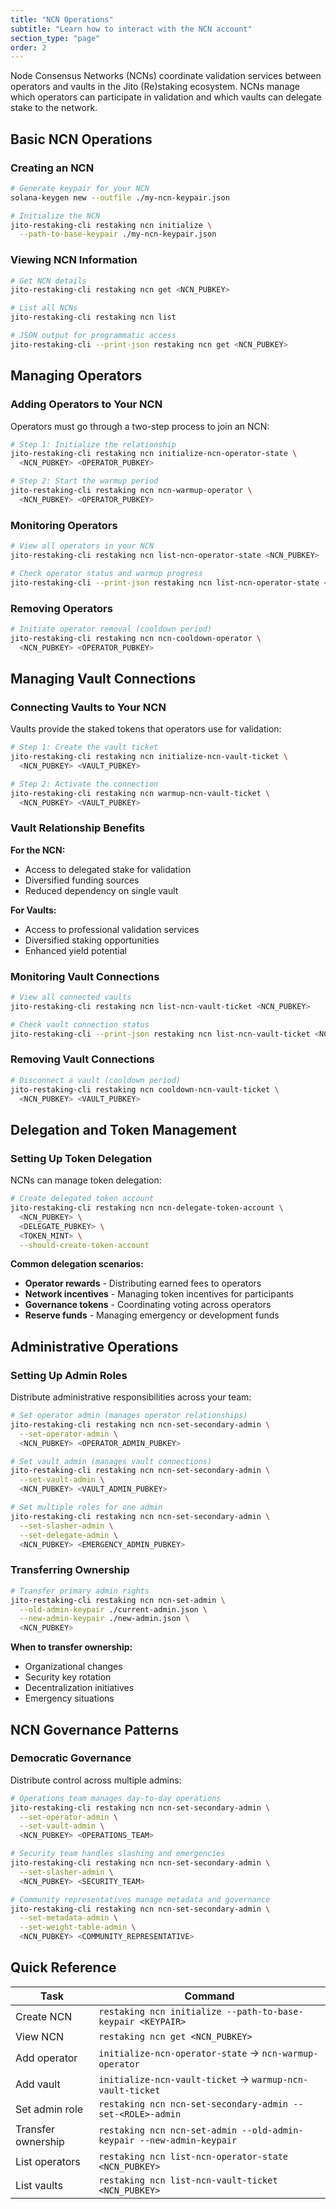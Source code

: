 ```yaml
---
title: "NCN Operations"
subtitle: "Learn how to interact with the NCN account"
section_type: "page"
order: 2
---
```


Node Consensus Networks (NCNs) coordinate validation services between operators and vaults in the Jito (Re)staking ecosystem. 
NCNs manage which operators can participate in validation and which vaults can delegate stake to the network.

## Basic NCN Operations

### Creating an NCN

```bash
# Generate keypair for your NCN
solana-keygen new --outfile ./my-ncn-keypair.json

# Initialize the NCN
jito-restaking-cli restaking ncn initialize \
  --path-to-base-keypair ./my-ncn-keypair.json
```

### Viewing NCN Information

```bash
# Get NCN details
jito-restaking-cli restaking ncn get <NCN_PUBKEY>

# List all NCNs
jito-restaking-cli restaking ncn list

# JSON output for programmatic access
jito-restaking-cli --print-json restaking ncn get <NCN_PUBKEY>
```

## Managing Operators

### Adding Operators to Your NCN

Operators must go through a two-step process to join an NCN:

```bash
# Step 1: Initialize the relationship
jito-restaking-cli restaking ncn initialize-ncn-operator-state \
  <NCN_PUBKEY> <OPERATOR_PUBKEY>

# Step 2: Start the warmup period
jito-restaking-cli restaking ncn ncn-warmup-operator \
  <NCN_PUBKEY> <OPERATOR_PUBKEY>
```

### Monitoring Operators

```bash
# View all operators in your NCN
jito-restaking-cli restaking ncn list-ncn-operator-state <NCN_PUBKEY>

# Check operator status and warmup progress
jito-restaking-cli --print-json restaking ncn list-ncn-operator-state <NCN_PUBKEY>
```

### Removing Operators

```bash
# Initiate operator removal (cooldown period)
jito-restaking-cli restaking ncn ncn-cooldown-operator \
  <NCN_PUBKEY> <OPERATOR_PUBKEY>
```


## Managing Vault Connections

### Connecting Vaults to Your NCN

Vaults provide the staked tokens that operators use for validation:

```bash
# Step 1: Create the vault ticket
jito-restaking-cli restaking ncn initialize-ncn-vault-ticket \
  <NCN_PUBKEY> <VAULT_PUBKEY>

# Step 2: Activate the connection
jito-restaking-cli restaking ncn warmup-ncn-vault-ticket \
  <NCN_PUBKEY> <VAULT_PUBKEY>
```

### Vault Relationship Benefits

**For the NCN:**
- Access to delegated stake for validation
- Diversified funding sources
- Reduced dependency on single vault

**For Vaults:**
- Access to professional validation services
- Diversified staking opportunities
- Enhanced yield potential

### Monitoring Vault Connections

```bash
# View all connected vaults
jito-restaking-cli restaking ncn list-ncn-vault-ticket <NCN_PUBKEY>

# Check vault connection status
jito-restaking-cli --print-json restaking ncn list-ncn-vault-ticket <NCN_PUBKEY>
```

### Removing Vault Connections

```bash
# Disconnect a vault (cooldown period)
jito-restaking-cli restaking ncn cooldown-ncn-vault-ticket \
  <NCN_PUBKEY> <VAULT_PUBKEY>
```

## Delegation and Token Management

### Setting Up Token Delegation

NCNs can manage token delegation:

```bash
# Create delegated token account
jito-restaking-cli restaking ncn ncn-delegate-token-account \
  <NCN_PUBKEY> \
  <DELEGATE_PUBKEY> \
  <TOKEN_MINT> \
  --should-create-token-account
```

**Common delegation scenarios:**
- **Operator rewards** - Distributing earned fees to operators
- **Network incentives** - Managing token incentives for participants
- **Governance tokens** - Coordinating voting across operators
- **Reserve funds** - Managing emergency or development funds


## Administrative Operations

### Setting Up Admin Roles

Distribute administrative responsibilities across your team:

```bash
# Set operator admin (manages operator relationships)
jito-restaking-cli restaking ncn ncn-set-secondary-admin \
  --set-operator-admin \
  <NCN_PUBKEY> <OPERATOR_ADMIN_PUBKEY>

# Set vault admin (manages vault connections)
jito-restaking-cli restaking ncn ncn-set-secondary-admin \
  --set-vault-admin \
  <NCN_PUBKEY> <VAULT_ADMIN_PUBKEY>

# Set multiple roles for one admin
jito-restaking-cli restaking ncn ncn-set-secondary-admin \
  --set-slasher-admin \
  --set-delegate-admin \
  <NCN_PUBKEY> <EMERGENCY_ADMIN_PUBKEY>
```

### Transferring Ownership

```bash
# Transfer primary admin rights
jito-restaking-cli restaking ncn ncn-set-admin \
  --old-admin-keypair ./current-admin.json \
  --new-admin-keypair ./new-admin.json \
  <NCN_PUBKEY>
```

**When to transfer ownership:**
- Organizational changes
- Security key rotation
- Decentralization initiatives
- Emergency situations

## NCN Governance Patterns

### Democratic Governance

Distribute control across multiple admins:

```bash
# Operations team manages day-to-day operations
jito-restaking-cli restaking ncn ncn-set-secondary-admin \
  --set-operator-admin \
  --set-vault-admin \
  <NCN_PUBKEY> <OPERATIONS_TEAM>

# Security team handles slashing and emergencies
jito-restaking-cli restaking ncn ncn-set-secondary-admin \
  --set-slasher-admin \
  <NCN_PUBKEY> <SECURITY_TEAM>

# Community representatives manage metadata and governance
jito-restaking-cli restaking ncn ncn-set-secondary-admin \
  --set-metadata-admin \
  --set-weight-table-admin \
  <NCN_PUBKEY> <COMMUNITY_REPRESENTATIVE>
```

## Quick Reference

| Task | Command |
|------|---------|
| Create NCN | `restaking ncn initialize --path-to-base-keypair <KEYPAIR>` |
| View NCN | `restaking ncn get <NCN_PUBKEY>` |
| Add operator | `initialize-ncn-operator-state` → `ncn-warmup-operator` |
| Add vault | `initialize-ncn-vault-ticket` → `warmup-ncn-vault-ticket` |
| Set admin role | `restaking ncn ncn-set-secondary-admin --set-<ROLE>-admin` |
| Transfer ownership | `restaking ncn ncn-set-admin --old-admin-keypair --new-admin-keypair` |
| List operators | `restaking ncn list-ncn-operator-state <NCN_PUBKEY>` |
| List vaults | `restaking ncn list-ncn-vault-ticket <NCN_PUBKEY>` |